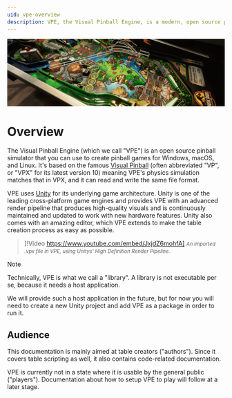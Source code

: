 ```yaml
---
uid: vpe-overview
description: VPE, the Visual Pinball Engine, is a modern, open source pinball simulator using the Unity game engine.
---
```


![VPE Header](jp-header.png)

# Overview

The Visual Pinball Engine (which we call "VPE") is an open source pinball simulator that you can use to create pinball games for Windows, macOS, and Linux. It's based on the famous [Visual Pinball](https://sourceforge.net/projects/vpinball/) (often abbreviated "VP", or "VPX" for its latest version 10) meaning VPE's physics simulation matches that in VPX, and it can read and write the same file format.

VPE uses [Unity](https://unity.com/) for its underlying game architecture. Unity is one of the leading cross-platform game engines and provides VPE with an advanced render pipeline that produces high-quality visuals and is continuously maintained and updated to work with new hardware features. Unity also comes with an amazing editor, which VPE extends to make the table creation process as easy as possible.

> [!Video https://www.youtube.com/embed/JxjdZ6mohfA]
<small>*An imported .vpx file in VPE, using Unitys' High Definition Render Pipeline.*</small>

> [!NOTE] 
> Technically, VPE is what we call a "library". A library is not executable per se, because it needs a host application. 
>
> We will provide such a host application in the future, but for now you will need to create a new Unity project and add VPE as a package in order to run it.

## Audience

This documentation is mainly aimed at table creators ("authors"). Since it covers table scripting as well, it also contains code-related documentation.

VPE is currently not in a state where it is usable by the general public ("players"). Documentation about how to setup VPE to play will follow at a later stage.
